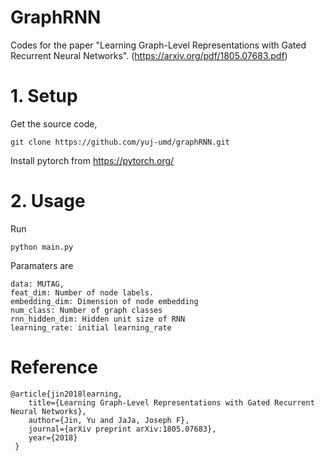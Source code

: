 # GraphRNN
Codes for the paper "Learning Graph-Level Representations with Gated Recurrent Neural Networks". (https://arxiv.org/pdf/1805.07683.pdf)

# 1. Setup

Get the source code,

    git clone https://github.com/yuj-umd/graphRNN.git

Install pytorch from https://pytorch.org/

# 2. Usage

Run

    python main.py

Paramaters are

    data: MUTAG, 
    feat_dim: Number of node labels.
    embedding_dim: Dimension of node embedding
    num_class: Number of graph classes
    rnn_hidden_dim: Hidden unit size of RNN
    learning_rate: initial learning_rate



# Reference
    @article{jin2018learning,
        title={Learning Graph-Level Representations with Gated Recurrent Neural Networks},
        author={Jin, Yu and JaJa, Joseph F},
        journal={arXiv preprint arXiv:1805.07683},
        year={2018}
     }
